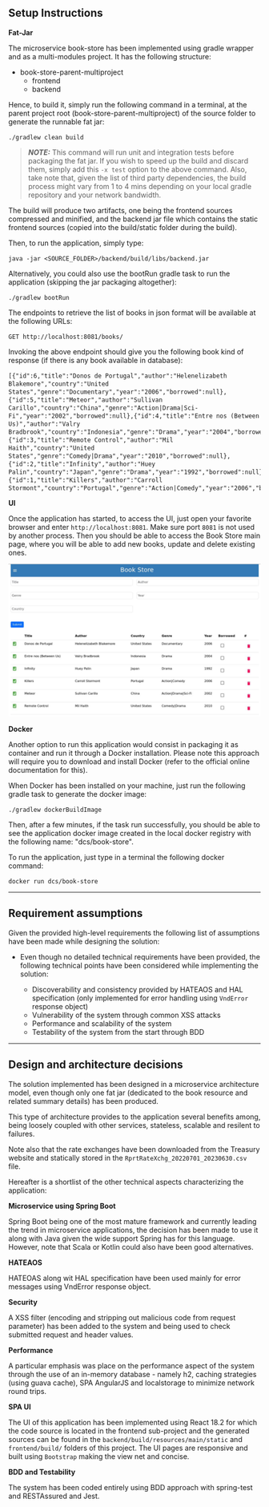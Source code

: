 Setup Instructions
--

**Fat-Jar**

The microservice book-store has been implemented using gradle wrapper and as a multi-modules project. It has the following structure:

- book-store-parent-multiproject
  - frontend
  - backend

Hence, to build it, simply run the following command in a terminal, at the parent project root (book-store-parent-multiproject) of the source folder to generate the runnable fat jar:

```
./gradlew clean build
```

> **_NOTE:_**  This command will run unit and integration tests before packaging
the fat jar. If you wish to speed up the build and discard them,
simply add this `-x test` option to the above command. Also, take note that,
given the list of third party dependencies, the build process might vary from
1 to 4 mins depending on your local gradle repository and your network bandwidth.

The build will produce two artifacts, one being the frontend sources compressed and minified, and the backend jar file
which contains the static frontend sources (copied into the build/static folder during the build).

Then, to run the application, simply type:

```
java -jar <SOURCE_FOLDER>/backend/build/libs/backend.jar
```

Alternatively, you could also use the bootRun gradle task to run the application (skipping the jar packaging altogether):

```
./gradlew bootRun
```

The endpoints to retrieve the list of books in json format will be available at the following URLs:

```
GET http://localhost:8081/books/
```

Invoking the above endpoint should give you the following book kind of response (if there is any book available in database):
```
[{"id":6,"title":"Donos de Portugal","author":"Helenelizabeth Blakemore","country":"United States","genre":"Documentary","year":"2006","borrowed":null},{"id":5,"title":"Meteor","author":"Sullivan Carillo","country":"China","genre":"Action|Drama|Sci-Fi","year":"2002","borrowed":null},{"id":4,"title":"Entre nos (Between Us)","author":"Valry Bradbrook","country":"Indonesia","genre":"Drama","year":"2004","borrowed":null},{"id":3,"title":"Remote Control","author":"Mil Haith","country":"United States","genre":"Comedy|Drama","year":"2010","borrowed":null},{"id":2,"title":"Infinity","author":"Huey Palin","country":"Japan","genre":"Drama","year":"1992","borrowed":null},{"id":1,"title":"Killers","author":"Carroll Stormont","country":"Portugal","genre":"Action|Comedy","year":"2006","borrowed":null}]
```

**UI**

Once the application has started, to access the UI, just open your favorite browser and enter `http://localhost:8081`. Make sure port `8081`
is not used by another process. Then you should be able to access the Book Store main page, where you will be able to add new books, update and delete existing ones.

<img title="Book Store Page" alt="Alt text" src="./book-store-page.png">

**Docker**


Another option to run this application would consist in packaging it as container
and run it through a Docker installation. Please note this approach will require you
to download and install Docker (refer to the official online documentation for this).

When Docker has been installed on your machine, just run the following gradle task
to generate the docker image:

```
./gradlew dockerBuildImage
```

Then, after a few minutes, if the task run successfully, you should be able to see the application docker image
created in the local docker registry with the following name: "dcs/book-store".

To run the application, just type in a terminal the following docker command:

```
docker run dcs/book-store
```


***


Requirement assumptions
--

Given the provided high-level requirements the following list of assumptions have been made while designing the solution:

- Even though no detailed technical requirements have been provided, the following technical points have been
considered while implementing the solution:

    - Discoverability and consistency provided by HATEAOS and HAL specification
    (only implemented for error handling using `VndError` response object)
    - Vulnerability of the system through common XSS attacks
    - Performance and scalability of the system
    - Testability of the system from the start through BDD

***

Design and architecture decisions
--

The solution implemented has been designed in a microservice architecture model,
even though only one fat jar (dedicated to the book resource and related summary details) has been produced.

This type of architecture provides to the application several benefits among, being loosely coupled
with other services, stateless, scalable and resilent to failures.

Note also that the rate exchanges have been downloaded from the Treasury website and statically stored in the `RprtRateXchg_20220701_20230630.csv` file. 

Hereafter is a shortlist of the other technical aspects characterizing the application:

**Microservice using Spring Boot**

Spring Boot being one of the most mature framework and currently leading the trend in microservice applications,
the decision has been made to use it along with Java given the wide support Spring has for this language.
However, note that Scala or Kotlin could also have been good alternatives.

**HATEAOS**

HATEOAS along wit HAL specification have been used mainly for error messages using VndError response object.

**Security**

A XSS filter (encoding and stripping out malicious code from request parameter) has been added to the system
and being used to check submitted request and header values.

**Performance**

A particular emphasis was place on the performance aspect of the system through
the use of an in-memory database - namely h2, caching strategies (using guava cache), SPA AngularJS and localstorage
to minimize network round trips.

**SPA UI**

The UI of this application has been implemented using React 18.2 for which
the code source is located in the frontend sub-project and the generated sources can be found in the `backend/build/resources/main/static` and `frontend/build/` folders of this project. The UI
pages are responsive and built using `Bootstrap` making the view net and concise.

**BDD and Testability**

The system has been coded entirely using BDD approach with spring-test and RESTAssured and Jest.
